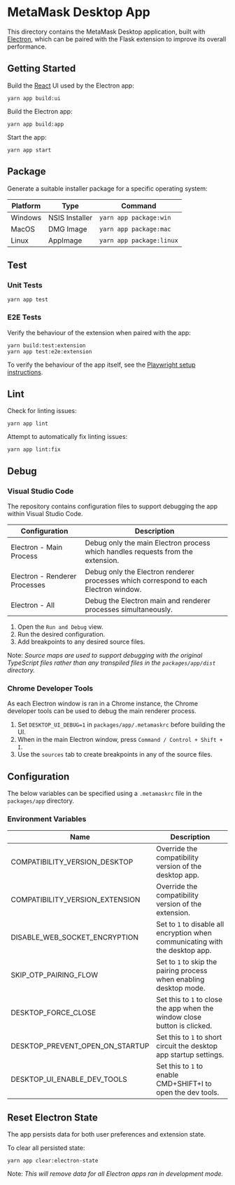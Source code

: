 # MetaMask Desktop App

This directory contains the MetaMask Desktop application, built with [Electron](https://www.electronjs.org/docs/latest), which can be paired with the Flask extension to improve its overall performance. 

## Getting Started

Build the [React](https://reactjs.org/) UI used by the Electron app:

```
yarn app build:ui
```

Build the Electron app:

```
yarn app build:app
```

Start the app:

```
yarn app start
```

## Package

Generate a suitable installer package for a specific operating system:

| Platform | Type | Command |
| --- | --- | --- |
| Windows | NSIS Installer | `yarn app package:win` |
| MacOS | DMG Image | `yarn app package:mac` |
| Linux | AppImage | `yarn app package:linux` |

## Test

### Unit Tests

```
yarn app test
```

### E2E Tests

Verify the behaviour of the extension when paired with the app:

```
yarn build:test:extension
yarn app test:e2e:extension
```

To verify the behaviour of the app itself, see the [Playwright setup instructions](test/playwright/README.md).

## Lint

Check for linting issues:

```
yarn app lint
```

Attempt to automatically fix linting issues:

```
yarn app lint:fix
```

## Debug

### Visual Studio Code

The repository contains configuration files to support debugging the app within Visual Studio Code.

| Configuration | Description |
| --- | --- |
| Electron - Main Process | Debug only the main Electron process which handles requests from the extension. |
| Electron - Renderer Processes | Debug only the Electron renderer processes which correspond to each Electron window. |
| Electron - All | Debug the Electron main and renderer processes simultaneously. |

1. Open the `Run and Debug` view.
2. Run the desired configuration.
3. Add breakpoints to any desired source files.

Note: _Source maps are used to support debugging with the original TypeScript files rather than any transpiled files in the `packages/app/dist` directory._

### Chrome Developer Tools

As each Electron window is ran in a Chrome instance, the Chrome developer tools can be used to debug the main renderer process.

1. Set `DESKTOP_UI_DEBUG=1` in `packages/app/.metamaskrc` before building the UI.
2. When in the main Electron window, press `Command / Control + Shift + I`.
3. Use the `sources` tab to create breakpoints in any of the source files.

## Configuration

The below variables can be specified using a `.metamaskrc` file in the `packages/app` directory.

### Environment Variables

| Name | Description |
| ---  | --- |
| COMPATIBILITY_VERSION_DESKTOP | Override the compatibility version of the desktop app. |
| COMPATIBILITY_VERSION_EXTENSION | Override the compatibility version of the extension. |
| DISABLE_WEB_SOCKET_ENCRYPTION | Set to `1` to disable all encryption when communicating with the desktop app. |
| SKIP_OTP_PAIRING_FLOW | Set to `1` to skip the pairing process when enabling desktop mode. |
| DESKTOP_FORCE_CLOSE | Set this to `1` to close the app when the window close button is clicked. |
| DESKTOP_PREVENT_OPEN_ON_STARTUP | Set this to `1` to short circuit the desktop app startup settings. |
| DESKTOP_UI_ENABLE_DEV_TOOLS | Set this to `1` to enable CMD+SHIFT+I to open the dev tools. |

## Reset Electron State

The app persists data for both user preferences and extension state.

To clear all persisted state:

```
yarn app clear:electron-state
```

Note: _This will remove data for all Electron apps ran in development mode._
